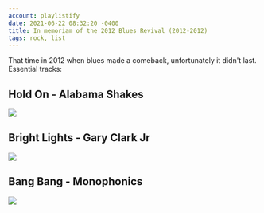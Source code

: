 ```yaml
---
account: playlistify
date: 2021-06-22 08:32:20 -0400
title: In memoriam of the 2012 Blues Revival (2012-2012)
tags: rock, list
---
```


That time in 2012 when blues made a comeback, unfortunately it didn't last. Essential tracks:

## Hold On - Alabama Shakes

![](https://youtu.be/Le-3MIBxQTw)

## Bright Lights - Gary Clark Jr

![](https://youtu.be/x_ZeDn-hHGE)

## Bang Bang - Monophonics

![](https://youtu.be/154JJIdELH0)
